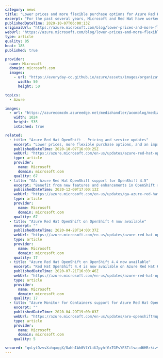 ```yaml
---
category: news
title: "Lower prices and more flexible purchase options for Azure Red Hat OpenShift"
excerpt: "For the past several years, Microsoft and Red Hat have worked together to co-develop hybrid cloud solutions intended to enable greater customer innovation."
publishedDateTime: 2020-10-07T06:00:13Z
originalUrl: "https://azure.microsoft.com/blog/lower-prices-and-more-flexible-purchase-options-for-azure-red-hat-openshift/"
webUrl: "https://azure.microsoft.com/blog/lower-prices-and-more-flexible-purchase-options-for-azure-red-hat-openshift/"
type: article
quality: 85
heat: 185
published: true

provider:
  name: Microsoft
  domain: microsoft.com
  images:
    - url: "https://everyday-cc.github.io/azure/assets/images/organizations/microsoft.com-50x50.jpg"
      width: 50
      height: 50

topics:
  - Azure

images:
  - url: "https://azurecomcdn.azureedge.net/mediahandler/acomblog/media/Default/blog/e458daa2-bc45-4846-8529-4436841722be.png"
    width: 1024
    height: 535
    isCached: true

related:
  - title: "Azure Red Hat OpenShift - Pricing and service updates"
    excerpt: "Lower prices, more flexible purchase options, and an improved SLA."
    publishedDateTime: 2020-10-07T16:00:25Z
    webUrl: "https://azure.microsoft.com/en-us/updates/azure-red-hat-openshift-lower-prices-more-flexible-purchase-options-and-improved-sla/"
    type: article
    provider:
      name: Microsoft
      domain: microsoft.com
    quality: 67
  - title: "GA: Azure Red Hat OpenShift support for OpenShift 4.5"
    excerpt: "Benefit from new features and enhancements in OpenShift release 4.5."
    publishedDateTime: 2020-12-09T17:00:13Z
    webUrl: "https://azure.microsoft.com/en-us/updates/ga-azure-red-hat-openshift-support-for-openshift-45/"
    type: article
    provider:
      name: Microsoft
      domain: microsoft.com
    quality: 67
  - title: "Azure Red Hat OpenShift on OpenShift 4 now available"
    excerpt: ""
    publishedDateTime: 2020-04-28T14:00:37Z
    webUrl: "https://azure.microsoft.com/en-us/updates/azure-red-hat-openshift-on-openshift-4-now-available/"
    type: article
    provider:
      name: Microsoft
      domain: microsoft.com
    quality: 17
  - title: "Azure Red Hat OpenShift on OpenShift 4.4 now available"
    excerpt: "Red Hat OpenShift 4.4 is now available on Azure Red Hat OpenShift."
    publishedDateTime: 2020-07-21T16:00:46Z
    webUrl: "https://azure.microsoft.com/en-us/updates/azure-red-hat-openshift-on-openshift-44-now-available/"
    type: article
    provider:
      name: Microsoft
      domain: microsoft.com
    quality: 17
  - title: "Azure Monitor for Containers support for Azure Red Hat OpenShift 4.X & OpenShift 4.X in preview"
    excerpt: ""
    publishedDateTime: 2020-04-29T19:00:03Z
    webUrl: "https://azure.microsoft.com/en-us/updates/aro-openshift4update/"
    type: article
    provider:
      name: Microsoft
      domain: microsoft.com
    quality: 5

secured: "qvLytDzvvXahqxqgX/8ahhIAh0VlYLiU2pyhfGxTGEsYE3Tilvapd6HRrkiz+kBCpBEAA714YZSDx0lNZfcWDuwmH0qhaXItRwtxFpqLkBTplgPr7mUYLYRRPOev2eMPSv28FQrqm+i1gX3G+h6sdXLot37pbvjcgmXkMdu0aVh1WcVvqP6mRepNuACiwz5KGtev62pGRSO7RrIooPJOSjsglCr2FouSk0n/S88epM/C8j5xk6a/ekC4TImHMWPZnKjGKEJr+EFVUE85W0BSH1mkakxV0FPg9SKApHPLgq/uOHWDXoNweTymqo1V0O+3V/LRL3y1m9kE4lzowMRMExm4r8q8ihXLRTlFQO4kj+s=;pzCKL0HgI1rfv7IOiXhrVg=="
---
```


